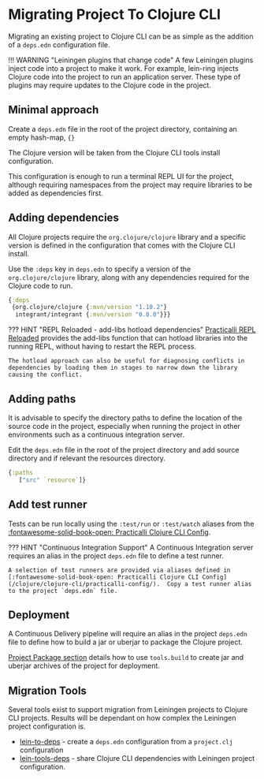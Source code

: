 # Migrating Project To Clojure CLI

Migrating an existing project to Clojure CLI can be as simple as the addition of a `deps.edn` configuration file.


!!! WARNING "Leiningen plugins that change code"
    A few Leiningen plugins inject code into a project to make it work.  For example, lein-ring injects Clojure code into the project to run an application server.  These type of plugins may require updates to the Clojure code in the project.


## Minimal approach

Create a `deps.edn` file in the root of the project directory, containing an empty hash-map, `{}`

The Clojure version will be taken from the Clojure CLI tools install configuration.

This configuration is enough to run a terminal REPL UI for the project, although requiring namespaces from the project may require libraries to be added as dependencies first.


## Adding dependencies

All Clojure projects require the `org.clojure/clojure` library and a specific version is defined in the configuration that comes with the Clojure CLI install.

Use the `:deps` key in `deps.edn` to specify a version of the `org.clojure/clojure` library, along with any dependencies required for the Clojure code to run.


```clojure
{:deps
 {org.clojure/clojure {:mvn/version "1.10.2"}
  integrant/integrant {:mvn/version "0.8.0"}}}
```

??? HINT "REPL Reloaded - add-libs hotload dependencies"
    [Practicalli REPL Reloaded](/clojure/clojure-cli/repl-reloaded/) provides the add-libs function that can hotload libraries into the running REPL, without having to restart the REPL process.

    The hotload approach can also be useful for diagnosing conflicts in dependencies by loading them in stages to narrow down the library causing the conflict.


## Adding paths

It is advisable to specify the directory paths to define the location of the source code in the project, especially when running the project in other environments such as a continuous integration server.

Edit the `deps.edn` file in the root of the project directory and add source directory and if relevant the resources directory.

```clojure
{:paths
   ["src" `resource`]}
```


## Add test runner

Tests can be run locally using the `:test/run` or `:test/watch` aliases from the [:fontawesome-solid-book-open: Practicalli Clojure CLI Config](/clojure/clojure-cli/practicalli-config/).

??? HINT "Continuous Integration Support"
    A Continuous Integration server requires an alias in the project `deps.edn` file to define a test runner.

    A selection of test runners are provided via aliases defined in [:fontawesome-solid-book-open: Practicalli Clojure CLI Config](/clojure/clojure-cli/practicalli-config/).  Copy a test runner alias to the project `deps.edn` file.


## Deployment

A Continuous Delivery pipeline will require an alias in the project `deps.edn` file to define how to build a jar or uberjar to package the Clojure project.

[Project Package section](tools-build/) details how to use `tools.build` to create jar and uberjar archives of the project for deployment.


## Migration Tools

Several tools exist to support migration from Leiningen projects to Clojure CLI projects.  Results will be dependant on how complex the Leiningen project configuration is.

* [lein-to-deps](https://github.com/EwenG/lein-to-deps) - create a `deps.edn` configuration from a `project.clj` configuration
* [lein-tools-deps](https://github.com/RickMoynihan/lein-tools-deps) - share Clojure CLI dependencies with Leiningen project configuration.
